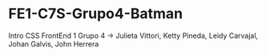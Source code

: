 # FE1-C7S-Grupo4-Batman
Intro CSS
FrontEnd 1
Grupo 4 -> Julieta Vittori, Ketty Pineda, Leidy Carvajal, Johan Galvis, John Herrera
